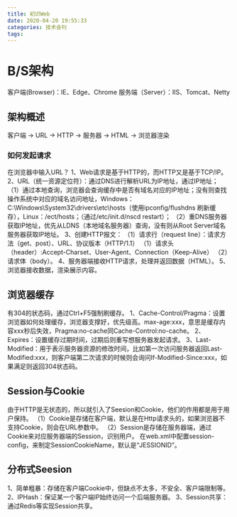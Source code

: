 ```yaml
---
title: 初识Web
date: 2020-04-20 19:55:33
categories: 技术会刊
tags:
---
```


# B/S架构
客户端(Browser)：IE、Edge、Chrome
服务端（Server）：IIS、Tomcat、Netty

## 架构概述
客户端 -> URL -> HTTP -> 服务器 -> HTML -> 浏览器渲染

### 如何发起请求
在浏览器中输入URL？
1、Web请求是基于HTTP的，而HTTP又是基于TCP/IP。
2、URL（统一资源定位符）：通过DNS进行解析URL为IP地址，通过IP地址；
（1）通过本地查询，浏览器会查询缓存中是否有域名对应的IP地址；没有则‪查找操作系统中对应的域名访问地址，Windows：C:\Windows\System32\drivers\etc\hosts（使用ipconfig/flushdns 刷新缓存），Linux：/ect/hosts；（通过/etc/init.d/nscd restart）；
（2）重DNS服务器获取IP地址，优先从LDNS（本地域名服务器）查询，没有则从Root Server域名服务器获取IP地址。
3、创建HTTP报文：
（1）请求行（request line）：请求方法（get、post）、URL、协议版本（HTTP/1.1）
（1）请求头（header）:Accept-Charset、User-Agent、Connection（Keep-Alive）
（2）请求体（body）。
4、服务器端接收HTTP请求，处理并返回数据（HTML）。
5、浏览器接收数据，渲染展示内容。

## 浏览器缓存
有304的状态码，通过Ctrl+F5强制刷缓存。
1、Cache-Control/Pragma：设置浏览器如何处理缓存，浏览器支撑好，优先级高。max-age:xxx，意思是缓存内容xxx秒后失效，Pragma:no-cache同Cache-Control:no-cache。
2、Expires：设置缓存过期时间，过期后则重写想服务器发起请求。
3、Last-Modified：用于表示服务器资源的修改时间，比如第一次访问服务器返回Last-Modified:xxx，则客户端第二次请求的时候则会询问If-Modified-Since:xxx，如果满足则返回304状态码。

## Session与Cookie
由于HTTP是无状态的，所以就引入了Seesion和Cookie，他们的作用都是用于用户保持。
（1）Cookie是存储在客户端，默认是在Http请求头的，如果浏览器不支持Cookie，则会在URL参数中。
（2）Session是存储在服务器端，通过Cookie来对应服务器端的Session，识别用户。 在web.xml中配置session-config，来制定SessionCookieName，默认是“JESSIONID”。

## 分布式Seesion
1、简单粗暴：存储在客户端Cookie中，但缺点不太多，不安全、客户端限制等。
2、IPHash：保证某一个客户端IP始终访问一个后端服务器。
3、Session共享：通过Redis等实现Session共享。
